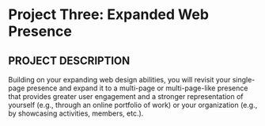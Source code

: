 # Project Three: Expanded Web Presence
## PROJECT DESCRIPTION
Building on your expanding web design abilities, you will revisit your single-page presence and expand it to a multi-page or multi-page-like presence that provides greater user engagement and a stronger representation of yourself (e.g., through an online portfolio of work) or your organization (e.g., by showcasing activities, members, etc.).
